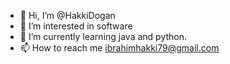 - 👋 Hi, I’m @HakkiDogan
- 👀 I’m interested in software
- 🌱 I’m currently learning java and python.
- 📫 How to reach me ibrahimhakki79@gmail.com

<!---
HakkiDogan/HakkiDogan is a ✨ special ✨ repository because its `README.md` (this file) appears on your GitHub profile.
You can click the Preview link to take a look at your changes.
--->
